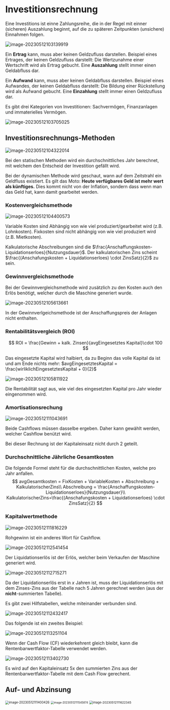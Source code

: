 # Investitionsrechnung

Eine Investitions ist einne Zahlungsreihe, die in der Regel mit einner (sicheren) Auszahlung beginnt, auf die zu späteren Zeitpunkten (unsichere) Einnahmen folgen.

![image-20230512103139919](res/Investitionsrechnung/image-20230512103139919.png)

Ein **Ertrag** kann, muss aber keinen Geldzufluss darstellen. Beispiel eines Ertrages, der keinen Geldzufluss darstellt: Die Wertzunahme einer Wertschrift wird als Ertrag gebucht. Eine **Auszahlung** stellt immer einen Geldabfluss dar.

Ein **Aufwand** kann, muss aber keinen Geldabfluss darstellen. Beispiel eines Aufwandes, der keinen Geldabfluss darstellt: Die Bildung einer Rückstellung wird als Aufwand gebucht. Eine **Einzahlung** stellt immer einen Geldzufluss dar.

Es gibt drei Kategorien von Investitionen: Sachvermögen, Finanzanlagen und immaterielles Vermögen.

![image-20230512103705025](res/Investitionsrechnung/image-20230512103705025.png)

## Investitionsrechnungs-Methoden

![image-20230512104322014](res/Investitionsrechnung/image-20230512104322014.png)

Bei den statischen Methoden wird ein durchschnittliches Jahr berechnet, mit welchem den Entscheid der Investition gefällt wird. 

Bei der dynamischen Methode wird geschaut, wann auf dem Zeitstrahl ein Geldfluss existiert. Es gilt das Moto: **Heute verfügbares Geld ist mehr wert als künftiges.** Dies kommt nicht von der Inflation, sondern dass wenn man das Geld hat, kann damit gearbeitet werden.

### Kostenvergleichsmethode

![image-20230512104400573](res/Investitionsrechnung/image-20230512104400573.png)

Variable Kosten sind Abhängig von wie viel produziert/gearbeitet wird (z.B. Lohnkosten). Fixkosten sind nicht abhängig von wie viel produziert wird (z.B. Mietkosten).

Kalkulatorische Abschreibungen sind die $\frac{Anschaffungskosten-Liquidationserloes}{Nutzungsdauer}$. Der kalkulatorischen Zins scheint $\frac{(Anschafungskosten + Liquidationserloes) \cdot ZinsSatz}{2}$ zu sein.

### Gewinnvergleichsmethode

Bei der Gewinnvergleichsmethode wird zusätzlich zu den Kosten auch den Erlös benötigt, welcher durch die Maschine generiert wurde. 

![image-20230512105613661](res/Investitionsrechnung/image-20230512105613661.png)

In der Gewinnverlgeichsmethode ist der Anschaffungspreis der Anlagen nicht enthalten.

### Rentabilitätsvergleich (ROI)

$$
ROI = \frac{Gewinn + kalk. Zinsen}{avgEingesetztes Kapital}\cdot 100
$$

Das eingesetzte Kapital wird halbiert, da zu Beginn das volle Kapital da ist und am Ende nichts mehr: $avgEingesetztesKapital = \frac{wirliklichEingesetztesKapital + 0}{2}$

![image-20230512105811922](res/Investitionsrechnung/image-20230512105811922.png)

Die Rentabilität sagt aus, wie viel des eingesetzten Kapital pro Jahr wieder eingenommen wird.

### Amortisationsrechung

![image-20230512111043691](res/Investitionsrechnung/image-20230512111043691.png)

Beide Cashflows müssen dasselbe ergeben. Daher kann gewählt werden, welcher Cashflow benützt wird.

Bei dieser Rechnung ist der Kapitaleinsatz nicht durch $2$ geteilt.

### Durchschnittliche Jährliche Gesamtkosten

Die folgende Formel steht für die durchschnittlichen Kosten, welche pro Jahr anfallen.
$$
avgGesamtkosten = FixKosten + VariableKosten + Abschreibung + KalkulatorischerZins\\
Abschreibung = \frac{Anschaffungskosten-Liquidationserloes}{Nutzungsdauer}\\
KalkulatorischerZins=\frac{(Anschafungskosten + Liquidationserloes) \cdot ZinsSatz}{2}
$$

### Kapitalwertmethode

![image-20230512111816229](res/Investitionsrechnung/image-20230512111816229.png)

Rohgewinn ist ein anderes Wort für Cashflow.

![image-20230512112541454](res/Investitionsrechnung/image-20230512112541454.png)

Der Liquidationserlös ist der Erlös, welcher beim Verkaufen der Maschine generiert wird.

![image-20230512112715271](res/Investitionsrechnung/image-20230512112715271.png)

Da der Liquidationserlös erst in $x$ Jahren ist, muss der Liquidationserlös mit dem Zinses-Zins aus der Tabelle nach 5 Jahren gerechnet werden (aus der **nicht**-summierten Tabelle).

Es gibt zwei Hilfstabellen, welche miteinander verbunden sind. 

![image-20230512112432417](res/Investitionsrechnung/image-20230512112432417.png)

Das folgende ist ein zweites Beispiel:

![image-20230512113251104](res/Investitionsrechnung/image-20230512113251104.png)

Wenn der Cash Flow (CF) wiederkehrent gleich bleibt, kann die Rentenbarwertfaktor-Tabelle verwendet werden.

![image-20230512113402730](res/Investitionsrechnung/image-20230512113402730.png)

Es wird auf den Kapitaleinsatz 5x den summierten Zins aus der Rentenbarwertfaktor-Tabelle mit dem Cash Flow gerechent.

## Auf- und Abzinsung

<img src="res/Investitionsrechnung/image-20230512111400426.png" alt="image-20230512111400426" style="zoom:70%;" />

<img src="res/Investitionsrechnung/image-20230512111545874.png" alt="image-20230512111545874" style="zoom:60%;" />

<img src="res/Investitionsrechnung/image-20230512111622345.png" alt="image-20230512111622345" style="zoom:67%;" />
